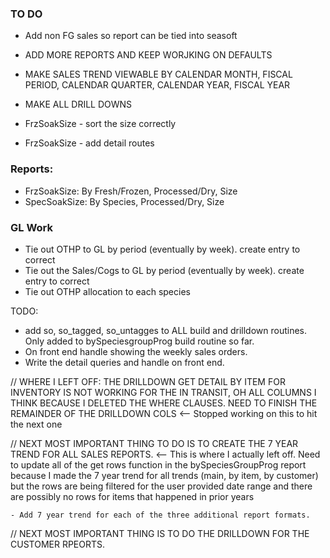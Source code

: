 ### TO DO

- Add non FG sales so report can be tied into seasoft
- ADD MORE REPORTS AND KEEP WORJKING ON DEFAULTS
- MAKE SALES TREND VIEWABLE BY CALENDAR MONTH, FISCAL PERIOD, CALENDAR QUARTER, CALENDAR YEAR, FISCAL YEAR
- MAKE ALL DRILL DOWNS

- FrzSoakSize - sort the size correctly
- FrzSoakSize - add detail routes

### Reports:

- FrzSoakSize: By Fresh/Frozen, Processed/Dry, Size
- SpecSoakSize: By Species, Processed/Dry, Size

### GL Work

- Tie out OTHP to GL by period (eventually by week). create entry to correct
- Tie out the Sales/Cogs to GL by period (eventually by week). create entry to correct
- Tie out OTHP allocation to each species

TODO:

- add so, so_tagged, so_untagges to ALL build and drilldown routines. Only added to bySpeciesgroupProg build routine so far.
- On front end handle showing the weekly sales orders.
- Write the detail queries and handle on front end.

// WHERE I LEFT OFF: THE DRILLDOWN GET DETAIL BY ITEM FOR INVENTORY IS NOT WORKING FOR THE IN TRANSIT, OH ALL COLUMNS I THINK BECAUSE I DELETED THE WHERE CLAUSES. NEED TO FINISH THE REMAINDER OF THE DRILLDOWN COLS <-- Stopped working on this to hit the next one

// NEXT MOST IMPORTANT THING TO DO IS TO CREATE THE 7 YEAR TREND FOR ALL SALES REPORTS. <-- This is where I actually left off. Need to update all of the get rows function in the bySpeciesGroupProg report because I made the 7 year trend for all trends (main, by item, by customer) but the rows are being filtered for the user provided date range and there are possibly no rows for items that happened in prior years

    - Add 7 year trend for each of the three additional report formats.

// NEXT MOST IMPORTANT THING IS TO DO THE DRILLDOWN FOR THE CUSTOMER RPEORTS.

